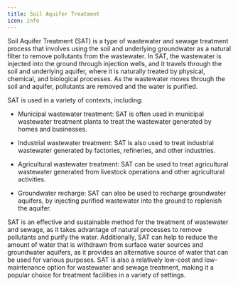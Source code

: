 ```yaml
---
title: Soil Aquifer Treatment
icon: info
---
```


Soil Aquifer Treatment (SAT) is a type of wastewater and sewage treatment process that involves using the soil and underlying groundwater as a natural filter to remove pollutants from the wastewater. In SAT, the wastewater is injected into the ground through injection wells, and it travels through the soil and underlying aquifer, where it is naturally treated by physical, chemical, and biological processes. As the wastewater moves through the soil and aquifer, pollutants are removed and the water is purified.

SAT is used in a variety of contexts, including:

- Municipal wastewater treatment: SAT is often used in municipal wastewater treatment plants to treat the wastewater generated by homes and businesses.

- Industrial wastewater treatment: SAT is also used to treat industrial wastewater generated by factories, refineries, and other industries.

- Agricultural wastewater treatment: SAT can be used to treat agricultural wastewater generated from livestock operations and other agricultural activities.

- Groundwater recharge: SAT can also be used to recharge groundwater aquifers, by injecting purified wastewater into the ground to replenish the aquifer.

SAT is an effective and sustainable method for the treatment of wastewater and sewage, as it takes advantage of natural processes to remove pollutants and purify the water. Additionally, SAT can help to reduce the amount of water that is withdrawn from surface water sources and groundwater aquifers, as it provides an alternative source of water that can be used for various purposes. SAT is also a relatively low-cost and low-maintenance option for wastewater and sewage treatment, making it a popular choice for treatment facilities in a variety of settings.